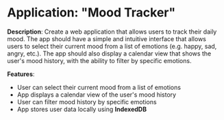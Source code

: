 # Application: "Mood Tracker"

**Description**: Create a web application that allows users to track their daily mood. The app should have a simple and intuitive interface that allows users to select their current mood from a list of emotions (e.g. happy, sad, angry, etc.). The app should also display a calendar view that shows the user's mood history, with the ability to filter by specific emotions.

**Features**:
- User can select their current mood from a list of emotions
- App displays a calendar view of the user's mood history
- User can filter mood history by specific emotions
- App stores user data locally using **IndexedDB**
